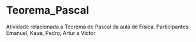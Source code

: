 # Teorema_Pascal
Atividade relacionada a Teorema de Pascal da aula de Física. Participantes: Emanuel, Kaue, Pedro, Artur e Victor
